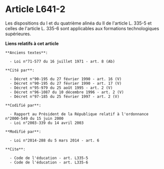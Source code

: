 # Article L641-2

Les dispositions du I et du quatrième alinéa du II de l'article L. 335-5 et celles de l'article L. 335-6 sont applicables aux
formations technologiques supérieures.

**Liens relatifs à cet article**

	**Anciens textes**:

	  - Loi n°71-577 du 16 juillet 1971 - art. 8 (Ab)

	**Cité par**:

	  - Décret n°90-195 du 27 février 1990 - art. 16 (V)
	  - Décret n°90-195 du 27 février 1990 - art. 17 (V)
	  - Décret n°95-979 du 25 août 1995 - art. 2 (V)
	  - Décret n°96-1087 du 10 décembre 1996 - art. 2 (V)
	  - Décret n°97-185 du 25 février 1997 - art. 2 (V)

	**Codifié par**:

	  - Rapport au Président de la République relatif à l'ordonnance n°2000-549 du 15 juin 2000
	  - Loi n°2003-339 du 14 avril 2003

	**Modifié par**:

	  - Loi n°2014-288 du 5 mars 2014 - art. 6

	**Cite**:

	  - Code de l'éducation - art. L335-5
	  - Code de l'éducation - art. L335-6
